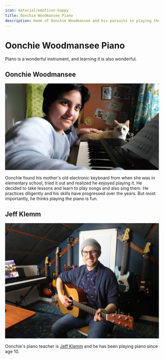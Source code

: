 ```yaml
---
icon: material/emoticon-happy
title: Oonchie Woodmansee Piano
description: Home of Oonchie Woodmansee and his pursuits in playing the piano and documenting nature
---
```


# Oonchie Woodmansee Piano

Piano is a wonderful instrument, and learning it is also wonderful.

## Oonchie Woodmansee

![Oonchie Woodmansee](img/20210113_143641.jpg)

Oonchie found his mother's old electronic keyboard from when she was in elementary school, tried it out and realized he enjoyed playing it. He decided to take lessons and learn to play songs and also sing them. He practices diligently and his skills have progressed over the years. But most importantly, he thinks playing the piano is fun.

## Jeff Klemm

![Jeff Klemm](img/Jeff_Klemm.jpg)

Oonchie's piano teacher is [Jeff Klemm](http://www.jeffklemm.com/lessons "Jeff Klemm's Homepage") and he has been playing piano since age 10.
